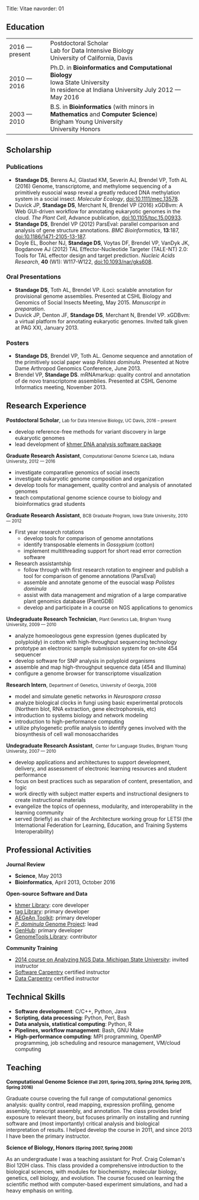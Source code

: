 Title: Vitae
navorder: 01

## Education

<table>
  <tr>
    <td>2016 — present</td>
    <td>
      Postdoctoral Scholar<br />
      Lab for Data Intensive Biology<br />
      University of California, Davis
    </td>
  </tr>
    <tr>
      <td>2010 — 2016</td>
      <td>
        Ph.D. in <strong>Bioinformatics and Computational Biology</strong><br />
        Iowa State University<br />
        In residence at Indiana University July 2012 — May 2016
      </td>
    </tr>
  <tr>
    <td>2003 — 2010</td>
    <td>
      B.S. in <strong>Bioinformatics</strong> (with minors in <strong>Mathematics</strong> and <strong>Computer Science</strong>)<br />
      Brigham Young University<br />
      University Honors
    </td>
  </tr>
</table>

## Scholarship

### Publications

- **Standage DS**, Berens AJ, Glastad KM, Severin AJ, Brendel VP, Toth AL (2016) Genome, transcriptome, and methylome sequencing of a primitively eusocial wasp reveal a greatly reduced DNA methylation system in a social insect. *Molecular Ecology*, [doi:10.1111/mec.13578](http://dx.doi.org/10.1111/mec.13578).
- Duvick JP, **Standage DS**, Merchant N, Brendel VP (2016) xGDBvm: A Web GUI-driven workflow for annotating eukaryotic genomes in the cloud. *The Plant Cell*, Advance publication, [doi:10.1105/tpc.15.00933](http://dx.doi.org/10.1105/tpc.15.00933).
- **Standage DS**, Brendel VP (2012) ParsEval: parallel comparison and analysis of gene structure annotations. *BMC Bioinformatics*, **13**:187, [doi:10.1186/1471-2105-13-187](http://dx.doi.org/10.1186/1471-2105-13-187).
- Doyle EL, Booher NJ, **Standage DS**, Voytas DF, Brendel VP, VanDyk JK, Bogdanove AJ (2012) TAL Effector-Nucleotide Targeter (TALE-NT) 2.0: Tools for TAL effector design and target prediction. *Nucleic Acids Research*, **40** (W1): W117-W122, [doi:10.1093/nar/gks608](http://dx.doi.org/10.1093/nar/gks608).

### Oral Presentations

- **Standage DS**, Toth AL, Brendel VP. iLoci: scalable annotation for provisional genome assemblies. Presented at CSHL Biology and Genomics of Social Insects Meeting, May 2015. *Manuscript in preparation*.
- Duvick JP, Denton JF, **Standage DS**, Merchant N, Brendel VP. xGDBvm: a virtual platform for annotating eukaryotic genomes. Invited talk given at PAG XXI, January 2013.

### Posters

- **Standage DS**, Brendel VP, Toth AL. Genome sequence and annotation of the primitively social paper wasp *Polistes dominula*. Presented at Notre Dame Arthropod Genomics Conference, June 2013.
- Brendel VP, **Standage DS**. mRNAmarkup: quality control and annotation of de novo transcriptome assemblies. Presented at CSHL Genome Informatics meeting, November 2013.

## Research Experience

**Postdoctoral Scholar**, <small>Lab for Data Intensive Biology, UC Davis, 2016 – present</small>

- develop reference-free methods for variant discovery in large eukaryotic genomes
- lead development of [khmer DNA analysis software package](https://github.com/dib-lab/khmer)

**Graduate Research Assistant**, <small>Computational Genome Science Lab, Indiana University, 2012 — 2016</small>

- investigate comparative genomics of social insects
- investigate eukaryotic genome composition and organization
- develop tools for management, quality control and analysis of annotated genomes
- teach computational genome science course to biology and bioinformatics grad students

**Graduate Research Assistant**, <small>BCB Graduate Program, Iowa State University, 2010 — 2012</small>

- First year research rotations
    - develop tools for comparison of genome annotations
    - identify transposable elements in *Gossypium* (cotton)
    - implement multithreading support for short read error correction software
- Research assistantship
    - follow through with first research rotation to engineer and publish a tool for comparison of genome annotations (ParsEval)
    - assemble and annotate genome of the eusocial wasp *Polistes dominula*
    - assist with data management and migration of a large comparative plant genomics database (PlantGDB)
    - develop and participate in a course on NGS applications to genomics

**Undegraduate Research Technician**, <small>Plant Genetics Lab, Brigham Young University, 2009 — 2010</small>

- analyze homoeologous gene expression (genes duplicated by polyploidy) in cotton with high-throughput sequencing technology
- prototype an electronic sample submission system for on-site 454 sequencer
- develop software for SNP analysis in polyploid organisms
- assemble and map high-throughput sequence data (454 and Illumina)
- configure a genome browser for transcriptome visualization

**Research Intern**, <small>Department of Genetics, University of Georgia, 2008</small>

- model and simulate genetic networks in *Neurospora crassa*
- analyze biological clocks in fungi using basic experimental protocols (Northern blot, RNA extraction, gene electrophoresis, etc)
- introduction to systems biology and network modeling
- introduction to high-performance computing
- utilize phylogenetic profile analysis to identify genes involved with the biosynthesis of cell wall monosaccharides

**Undegraduate Research Assistant**, <small>Center for Language Studies, Brigham Young University, 2007 — 2010</small>

- develop applications and architectures to support development, delivery, and assessment of electronic learning resources and student performance
- focus on best practices such as separation of content, presentation, and logic
- work directly with subject matter experts and instructional designers to create instructional materials
- evangelize the topics of openness, modularity, and interoperability in the learning community
- served (briefly) as chair of the Architecture working group for LETSI (the International Federation for Learning, Education, and Training Systems Interoperability)

## Professional Activities

**Journal Review**

- **Science**, May 2013
- **Bioinformatics**, April 2013, October 2016

**Open-source Software and Data**

- [khmer Library](http://khmer.readthedocs.org/): core developer
- [tag Library](https://github.com/standage/tag): primary developer
- [AEGeAn Toolkit](http://brendelgroup.github.io/AEGeAn): primary developer
- [*P. dominula* Genome Project](http://pdomgenomeproject.github.io/): lead
- [GenHub](http://standage.github.io/genhub): primary developer
- [GenomeTools Library](http://genometools.org/): contributor

**Community Training**

- [2014 course on Analyzing NGS Data, Michigan State University](http://bioinformatics.msu.edu/ngs-summer-course-2014): invited instructor
- [Software Carpentry](http://software-carpentry.org/) certified instructor
- [Data Carpentry](http://www.datacarpentry.org/) certified instructor

## Technical Skills

- **Software development**: C/C++, Python, Java
- **Scripting, data processing**: Python, Perl, Bash
- **Data analysis, statistical computing**: Python, R
- **Pipelines, workflow management**: Bash, GNU Make
- **High-performance computing**: MPI programming, OpenMP programming, job scheduling and resource management, VM/cloud computing

## Teaching

**Computational Genome Science <small>(Fall 2011, Spring 2013, Spring 2014, Spring 2015, Spring 2016)</small>**

Graduate course covering the full range of computational genomics analysis: quality control, read mapping, expression profiling, genome assembly, transcript assembly, and annotation.
The class provides brief exposure to relevant theory, but focuses primarily on installing and running software and (most importantly) critical analysis and biological interpretation of results.
I helped develop the course in 2011, and since 2013 I have been the primary instructor.

**Science of Biology, Honors <small>(Spring 2007, Spring 2008)</small>**

As an undergraduate I was a teaching assistant for Prof. Craig Coleman's Biol 120H class.
This class provided a comprehensive introduction to the biological sciences, with modules for biochemistry, molecular biology, genetics, cell biology, and evolution.
The course focused on learning the scientific method with computer-based experiment simulations, and had a heavy emphasis on writing.
